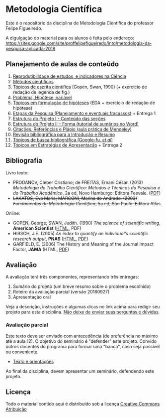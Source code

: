 # Metodologia Científica #

Este é o repositório da disciplina de Metodologia Científica do professor Felipe Figueiredo.

A digulgação do material para os alunos é feita pelo endereço: https://sites.google.com/site/proffelipefigueiredo/into/metodologia-da-pesquisa-aplicada-2018

## Planejamento de aulas de conteúdo ##

1. [Reprodutibilidade de estudos, e indicadores na Ciência][]
1. [Métodos científicos][]
1. [Tópicos de escrita científica][] (Gopen, Swan, 1990) (+ exercício de redação de legenda de fig.)
1. [Problema, Hipótese, variável][]
1. [Tópicos em formulação de hipóteses][] (EDA + exercício de redação de hipótese)
1. [Etapas da Pesquisa (Planejamento e eventuais fracassos)][] + Entrega 1
1. [Estrutura do Projeto I - Conteúdo das seções][]
1. [Estrutura do Projeto II – Forma (tutorial de sumários no Word)][]
1. [Citações, Referências e Plágio (aula prática de Mendeley)][]
1. [Revisão bibliográfica para a Introdução e Resumo][]
1. [Tópicos de busca bibliográfica (Google-fu, *et al*)][]
1. [Tópicos em Estratégias de Apresentação][] + Entrega 2

<!-- 1. [Indicadores em Ciência][] (Hirsch 2005; Garfield 2006) -->

[Reprodutibilidade de estudos, e indicadores na Ciência]: https://github.com/philsf/Metodologia_Cientifica/blob/v2018.2-INTO/INTO/Aulas/MC-Intro_4em1.pdf?raw=true
[Métodos científicos]: https://github.com/philsf/Metodologia_Cientifica/blob/v2018.2-INTO/INTO/Aulas/MC-Metodos_4em1.pdf?raw=true
[Revisão bibliográfica para a Introdução e Resumo]: https://github.com/philsf/Metodologia_Cientifica/blob/v2018.2-INTO/INTO/Aulas/MC-Revisao_resumo_4em1.pdf?raw=true
[Problema, Hipótese, variável]: https://github.com/philsf/Metodologia_Cientifica/blob/v2018.2-INTO/INTO/Aulas/MC-Prob_Hip_Var_4em1.pdf?raw=true
[Etapas da Pesquisa (Planejamento e eventuais fracassos)]: https://github.com/philsf/Metodologia_Cientifica/blob/v2018.2-INTO/INTO/Aulas/MC-Etapas_4em1.pdf?raw=true
[Tópicos em formulação de hipóteses]: https://github.com/philsf/Metodologia_Cientifica/blob/v2018.2-INTO/INTO/Aulas/MC-EDA_4em1.pdf?raw=true
[Estrutura do Projeto I - Conteúdo das seções]: https://github.com/philsf/Metodologia_Cientifica/blob/v2018.2-INTO/INTO/Aulas/MC-ProjetoI_4em1.pdf?raw=true
[Estrutura do Projeto II – Forma (tutorial de sumários no Word)]: https://github.com/philsf/Metodologia_Cientifica/blob/v2018.2-INTO/INTO/Aulas/MC-ProjetoII_4em1.pdf?raw=true
[Citações, Referências e Plágio (aula prática de Mendeley)]: https://github.com/philsf/Metodologia_Cientifica/blob/v2018.2-INTO/INTO/Aulas/MC-Referencias_4em1.pdf?raw=true
[Tópicos de busca bibliográfica (Google-fu, *et al*)]: https://github.com/philsf/Metodologia_Cientifica/blob/v2018.2-INTO/INTO/Aulas/MC-Busca_4em1.pdf?raw=true
[Tópicos de escrita científica]: https://github.com/philsf/Metodologia_Cientifica/blob/v2018.2-INTO/INTO/Aulas/MC-Escrita_4em1.pdf?raw=true
[Indicadores em Ciência]: https://github.com/philsf/Metodologia_Cientifica/blob/v2018.2-INTO/INTO/Aulas/MC-Indicadores_4em1.pdf?raw=true
[Tópicos em Estratégias de Apresentação]: https://github.com/philsf/Metodologia_Cientifica/blob/v2018.2-INTO/INTO/Aulas/MC-Apresentacao.pptx?raw=true

## Bibliografia ##

Livro texto:

* PRODANOV, Cleber Cristiano; de FREITAS, Ernani Cesar. (2013) *Metodologia do Trabalho Científico: Métodos e Técnicas da Pesquisa e do Trabalho Acadêmico*, 2a ed, Novo Hamburgo: Editora Feevale. ([PDF][])
* ~~LAKATOS, Eva Maria; MARCONI, Marina de Andrade. (2003) *Fundamentos de Metodologia Científica*, 5a ed, São Paulo: Editora Atlas~~

[PDF]: http://www.feevale.br/Comum/midias/8807f05a-14d0-4d5b-b1ad-1538f3aef538/E-book%20Metodologia%20do%20Trabalho%20Cientifico.pdf

Online:

* GOPEN, George; SWAN, Judith. (1990) *The science of scientific writing*, **American Scientist** ([HTML][HTML-gopen], PDF)
* HIRSCH, J.E. (2005) *An index to quantify an individual's scientific research output*, **PNAS** ([HTML][HTML-hirsch], [PDF][PDF-hirsch])
* GARFIELD, E. (2006) The History and Meaning of the Journal Impact Factor, **JAMA** (HTML, [PDF][PDF-garfield])

[HTML-gopen]: http://www.americanscientist.org/issues/pub/the-science-of-scientific-writing/99999
[HTML-hirsch]: http://www.pnas.org/content/102/46/16569
[PDF-hirsch]: http://www.pnas.org/content/102/46/16569.full.pdf
[PDF-garfield]: http://garfield.library.upenn.edu/papers/jamajif2006.pdf

## Avaliação

A avaliação terá três componentes, representando três entregas:

1. Sumário do projeto (um breve resumo sobre o problema escolhido)
1. Roteiro da avaliação parcial (versão 20160927)
1. Apresentação oral

Veja a descrição, instruções e algumas dicas no link acima para redigir seu projeto para esta disciplina.
[Não deixe de enviar suas perguntas e dúvidas][].

[Não deixe de enviar suas perguntas e dúvidas]: prof.felipefigueiredo@gmail.com

### Avaliação parcial ###

Este texto deve ser enviado com antecedência (de preferência no máximo até a aula 12). O objetivo do seminário é "defender" este projeto. Convido outros docentes do programa para formar uma "banca", caso seja possível ou conveniente.

* [Texto e orientações][]
<!-- * [Gráfico de dispersão][] -->
<!-- * [Histograma][] -->
<!-- * [Boxplot][] -->
<!-- * [Dados brutos (CSV)][] -->

Ao final da disciplina, devem apresentar um seminário, defendendo este projeto.

[Texto e orientações]: INTO/Trabalhos/MC-Avaliacao_parcial.pdf
[Gráfico de dispersão]: INTO/Trabalhos/dispersao.png
[Histograma]: INTO/Trabalhos/histograma.png
[Boxplot]: INTO/Trabalhos/boxplot.png
[Dados brutos (CSV)]: INTO/Trabalhos/MC-avaliacao_parcial.csv

## Licença
Todo o material contido aqui é distribuído sob a licença [Creative Commons Atribuição](http://creativecommons.org/licenses/by/4.0/deed.pt_BR)
